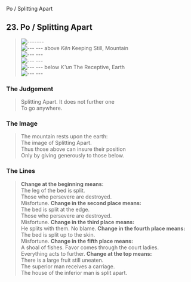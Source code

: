 Po / Splitting Apart
## 23. Po / Splitting Apart
> ![-------](../images/yangU.gif)   
> ![--- ---](../images/yinU.gif) above _Kên_ Keeping Still, Mountain  
> ![--- ---](../images/yinU.gif)   
> ![--- ---](../images/yinU.gif)   
> ![--- ---](../images/yinU.gif) below _K'un_ The Receptive, Earth  
> ![--- ---](../images/yinU.gif)
### The Judgement
> Splitting Apart. It does not further one  
 To go anywhere.
### The Image
> The mountain rests upon the earth:  
 The image of Splitting Apart.  
 Thus those above can insure their position  
 Only by giving generously to those below.
### The Lines

 > **Change at the beginning means:**  
 The leg of the bed is split.  
 Those who persevere are destroyed.  
 Misfortune.
 > **Change in the second place means:**  
 The bed is split at the edge.  
 Those who persevere are destroyed.  
 Misfortune.
 > **Change in the third place means:**  
 He splits with them. No blame.
 > **Change in the fourth place means:**  
 The bed is split up to the skin.  
 Misfortune.
 > **Change in the fifth place means:**  
 A shoal of fishes. Favor comes through the court ladies.  
 Everything acts to further.
 > **Change at the top means:**  
 There is a large fruit still uneaten.  
 The superior man receives a carriage.  
 The house of the inferior man is split apart.



